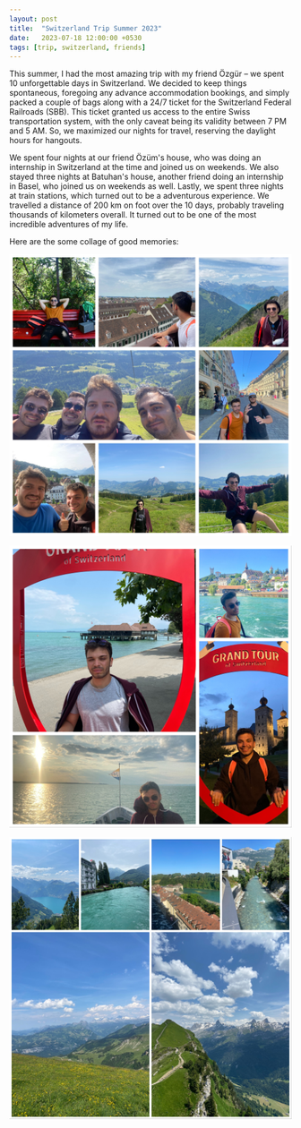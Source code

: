 ```yaml
---
layout: post
title:  "Switzerland Trip Summer 2023"
date:   2023-07-18 12:00:00 +0530
tags: [trip, switzerland, friends]
---
```




This summer, I had the most amazing trip with my friend Özgür – we spent 10 unforgettable days in Switzerland. We decided to keep things spontaneous, foregoing any advance accommodation bookings, and simply packed a couple of bags along with a 24/7 ticket for the Switzerland Federal Railroads (SBB). This ticket granted us access to the entire Swiss transportation system, with the only caveat being its validity between 7 PM and 5 AM. So, we maximized our nights for travel, reserving the daylight hours for hangouts.

We spent four nights at our friend Özüm's house, who was doing an internship in Switzerland at the time and joined us on weekends. We also stayed three nights at Batuhan's house, another friend doing an internship in Basel, who joined us on weekends as well. Lastly, we spent three nights at train stations, which turned out to be a adventurous experience. We travelled a distance of 200 km on foot over the 10 days, probably traveling thousands of kilometers overall. It turned out to be one of the most incredible adventures of my life.

Here are the some collage of good memories:

![ch1](/assets/img/ch-trip/ch1.jpg)

![ch2](/assets/img/ch-trip/ch2.jpg)

![ch3](/assets/img/ch-trip/ch3.jpg)





